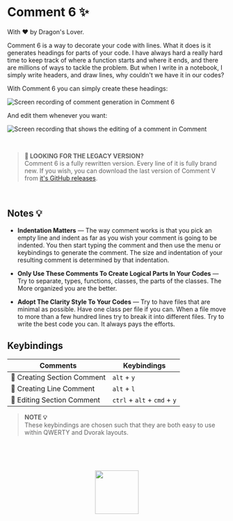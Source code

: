 
# Comment 6 ✨
With ❤️ by Dragon's Lover.

Comment 6 is a way to decorate your code with lines. What it does is it generates headings for parts of your code. I have always hard a really hard time to keep track of where a function starts and where it ends, and there are millions of ways to tackle the problem. But when I write in a notebook, I simply write headers, and draw lines, why couldn't we have it in our codes?

With Comment 6 you can simply create these headings:

![Screen recording of comment generation in Comment 6](https://user-images.githubusercontent.com/2157285/196059184-79542059-88da-45ff-a7a5-87cd804939bf.gif)

And edit them whenever you want:

![Screen recording that shows the editing of a comment in Comment](https://user-images.githubusercontent.com/2157285/196059190-7adef113-05ad-4727-bbc2-dd84a860c146.gif)

<br>

> __🧨 LOOKING FOR THE LEGACY VERSION?__ <br>
> Comment 6 is a fully rewritten version. Every line of it is fully brand new. If you wish, you can download the last version of Comment V from [it's GitHub releases](https://github.com/pouyakary/comment/releases/tag/v11.2.0).

<br>

## Notes 💡

- __Indentation Matters__ &mdash; The way comment works is that you pick an empty line and indent as far as you wish your comment is going to be indented. You then start typing the comment and then use the menu or keybindings to generate the comment. The size and indentation of your resulting comment is determined by that indentation.

- __Only Use These Comments To Create Logical Parts In Your Codes__ &mdash; Try to separate, types, functions, classes, the parts of the classes. The More organized you are the better.

- __Adopt The Clarity Style To Your Codes__ &mdash; Try to have files that are minimal as possible. Have one class per file if you can. When a file move to more than a few hundred lines try to break it into different files. Try to write the best code you can. It always pays the efforts.


## Keybindings

| Comments                  | Keybindings           |
|---------------------------|-----------------------|
| 🔧 Creating Section Comment  | `alt` + `y`           |
| 🔨 Creating Line Comment     | `alt` + `l`           |
| 🧨 Editing Section Comment   | `ctrl` + `alt` + `cmd` + `y` |

> __NOTE 💡__ <br> These keybindings are chosen such that they are both easy to use within QWERTY and Dvorak layouts.

<br><br><br>

<center>
<a href="https://kary.us">
<img width="100" src="https://user-images.githubusercontent.com/2157285/129073689-4d48b4f2-6b04-4665-91bc-896eb1d13340.png">
</a>
</center>